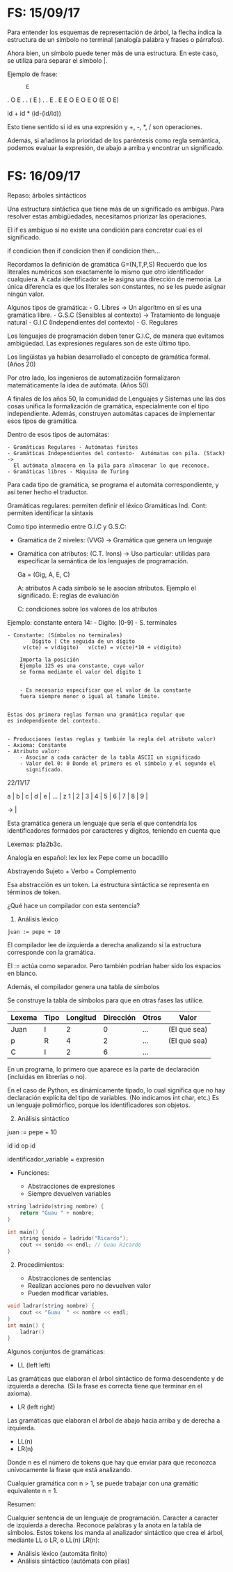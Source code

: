 # FS: 15/09/17

Para entender los esquemas de representación de árbol, la flecha indica la
estructura de un símbolo no terminal (analogía palabra y frases o párrafos).

Ahora bien, un símbolo puede tener más de una estructura. En este caso, se
utiliza para separar el símbolo |.

Ejemplo de frase:

          E
  .    O        E
  .    .  (   E       )
  .    .
  E    .          E
E  O E  O  E O (E O  E)

id + id * (id-(id/id))

Esto tiene sentido si id es una expresión y +, -, *, / son operaciones.

Además, si añadimos la prioridad de los paréntesis como regla semántica,
podemos evaluar la expresión, de abajo a arriba y encontrar un significado.

# FS: 16/09/17

Repaso: árboles sintácticos

Una estructura sintáctica que tiene más de un significado es ambigua.  Para
resolver estas ambigüedades, necesitamos priorizar las operaciones.

El if es ambiguo si no existe una condición para concretar cual es el
significado.

if condicion then if condicion then if condicion then...


Recordamos la definición de gramática G=(N,T,P,S) Recuerdo que los literales
numéricos son exactamente lo mismo que otro identificador cualquiera.  A cada
identificador se le asigna una dirección de memoria.  La única diferencia es
que los literales son constantes, no se les puede asignar ningún valor.

Algunos tipos de gramática:
    - G. Libres -> Un algoritmo en sí es una gramática libre.
    - G.S.C (Sensibles al contexto) -> Tratamiento de lenguaje natural
    - G.I.C (Independientes del contexto)
    - G. Regulares

Los lenguajes de programación deben tener G.I.C, de manera que evitamos
ambigüedad.  Las expresiones regulares son de este último tipo.


Los lingüistas ya habían desarrollado el concepto de gramática formal. (Años
20)

Por otro lado, los ingenieros de automatización formalizaron matemáticamente la
idea de autómata. (Años 50)

A finales de los años 50, la comunidad de Lenguajes y Sistemas une las dos
cosas unifica la formalización de gramática, especialmente con el tipo
independiente.  Además, construyen automátas capaces de implementar esos tipos
de gramática.

Dentro de esos tipos de automátas:

    - Gramáticas Regulares - Autómatas finitos
    - Gramáticas Independientes del contexto-  Autómatas con pila. (Stack) ->
      El autómata almacena en la pila para almacenar lo que reconoce.
    - Gramáticas libres - Máquina de Turing

Para cada tipo de gramática, se programa el automáta correspondiente, y así
tener hecho el traductor.


Gramáticas regulares: permiten definir el léxico Gramáticas Ind. Cont: permiten
identificar la sintaxis

Como tipo intermedio entre G.I.C y G.S.C:

- Gramática de 2 niveles: (VVG) -> Gramática que genera un lenguaje
- Gramática con atributos: (C.T. Irons) -> Uso particular: utilidas para
  especificar la semántica de los lenguajes de programación.

    Ga = (Gig, A, E, C)

    A: atributos A cada símbolo se le asocian atributos. Ejemplo el
significado.  E: reglas de evaluación

    C: condiciones sobre los valores de los atributos

Ejemplo: constante entera 14:
    - Dígito: [0-9]  - S. terminales

    - Constante: (Símbolos no terminales)
            Dígito | Cte seguida de un dígito
         v(cte) = v(digito)   v(cte) = v(cte)*10 + v(digito)

        Importa la posición 
        Ejemplo 125 es una constante, cuyo valor
        se forma mediante el valor del dígito 1


        - Es necesario especificar que el valor de la constante
        fuera siempre menor o igual al tamaño límite.


    Estas dos primera reglas forman una gramática regular que
    es independiente del contexto.


    - Producciones (estas reglas y también la regla del atributo valor)
    - Axioma: Constante
    - Atributo valor:
        - Asociar a cada carácter de la tabla ASCII un significado
        - Valor del 0: 0 Donde el primero es el símbolo y el segundo el
          significado.


22/11/17









<letra> a | b | c | d | e | ... | z
<digito> 1 | 2 | 3 | 4 | 5 | 6 | 7 | 8 | 9
<letra digito> <letra>|<digito>

<identificador> -> <letra> | <identificador><letra digito>


Esta gramática genera un lenguaje que sería el que contendría
los identificadores formados por caracteres y digitos, teniendo
en cuenta que


Lexemas: p1a2b3c.


Analogía en español:
     lex      lex    lex
    Pepe     come    un bocadillo

Abstrayendo
    Sujeto + Verbo + Complemento


Esa abstracción es un token.
La estructura sintáctica se representa en términos de token.


¿Qué hace un compilador con esta sentencia?


1. Análisis léxico

```
juan := pepe + 10
```

El compilador lee de izquierda a derecha analizando si la estructura corresponde
con la gramática.

El := actúa como separador. Pero también podrían haber sido los espacios
en blanco.

Además, el compilador genera una tabla de símbolos


Se construye la tabla de símbolos para que en otras fases las utilice.

Lexema | Tipo | Longitud | Dirección | Otros | Valor        |
---    | ---  | ---      | ---       | ---   | ---          |
Juan   | I    | 2        | 0         | ...   | (El que sea) | 
p      | R    | 4        | 2         | ...   | (El que sea) |
C      | I    | 2        | 6         | ...   |              |


En un programa, lo primero que aparece es la parte de declaración
(incluidas en librerías o no).


En el caso de Python, es dinámicamente tipado, lo cual significa que no hay
declaración explícita del tipo de variables. (No indicamos int char, etc.)
Es un lenguaje polimórfico, porque los identificadores son objetos.

2. Análisis sintáctico


juan := pepe + 10

id       id  op id

identificador_variable = expresión



- Funciones:

    - Abstracciones de expresiones
    - Siempre devuelven variables

```c++
string ladrido(string nombre) {
    return "Guau " + nombre;
}

int main() {
    string sonido = ladrido("Ricardo");
    cout << sonido << endl; // Guau Ricardo
}
```

2. Procedimientos:

    - Abstracciones de sentencias
    - Realizan acciones pero no devuelven valor
    - Pueden modificar variables.


```c++
void ladrar(string nombre) {
    cout << "Guau  " << nombre << endl;
}
int main() {
    ladrar()
}
```

Algunos conjuntos de gramáticas:

- LL (left left)

Las gramáticas que elaboran el árbol sintáctico de forma
descendente y de izquierda a derecha. 
(Si la frase es correcta tiene que terminar en el axioma).

- LR (left right)

Las gramáticas que elaboran el árbol de abajo hacia arriba
y de derecha a izquierda.

- LL(n) 
- LR(n)

Donde n es el número de tokens que hay que enviar para que reconozca 
unívocamente la frase que está analizando.

Cualquier gramática con n > 1, se puede trabajar con una gramátic
equivalente n = 1.


Resumen:

Cualquier sentencia de un lenguaje de programación.
Caracter a caracter de izquierda a derecha. Reconoce palabras
y la anota en la tabla de símbolos.
Estos tokens los manda al analizador sintáctico que crea
el árbol, mediante LL o LR, o LL(n) LR(n):


- Análisis léxico (automáta finito)
- Análisis sintáctico (autómata con pilas)
